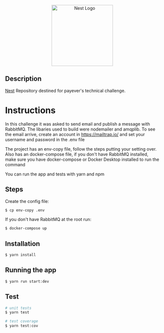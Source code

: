 <p align="center">
  <a href="http://nestjs.com/" target="blank"><img src="https://nestjs.com/img/logo-small.svg" width="200" alt="Nest Logo" /></a>
</p>

[circleci-image]: https://img.shields.io/circleci/build/github/nestjs/nest/master?token=abc123def456
[circleci-url]: https://circleci.com/gh/nestjs/nest

## Description

[Nest](https://github.com/nestjs/nest) Repository destined for payever's technical challenge.

# Instructions
In this challenge it was asked to send email and publish a message with RabbitMQ.
The libaries used to build were nodemailer and amqplib.
To see the email arrive, create an account in https://mailtrap.io/ and set your username and password in the .env file

The project has an env-copy file, follow the steps putting your setting over.
Also has an docker-compose file, if you don't have RabbitMQ installed, make sure you have docker-compose or Docker Desktop installed to run the command

You can run the app and tests with yarn and npm

## Steps
Create the config file:
```bash
$ cp env-copy .env
```

If you don't have RabbitMQ at the root run:
```bash
$ docker-compose up
```

## Installation

```bash
$ yarn install
```

## Running the app

```bash
$ yarn run start:dev
```

## Test

```bash
# unit tests
$ yarn test

# test coverage
$ yarn test:cov
```
